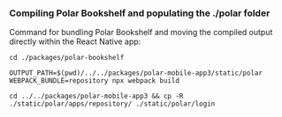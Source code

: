 ### Compiling Polar Bookshelf and populating the ./polar folder

Command for bundling Polar Bookshelf and moving the compiled output directly within the React Native app:

```shell
cd ./packages/polar-bookshelf

OUTPUT_PATH=$(pwd)/../../packages/polar-mobile-app3/static/polar WEBPACK_BUNDLE=repository npx webpack build

cd ../../packages/polar-mobile-app3 && cp -R ./static/polar/apps/repository/ ./static/polar/login
```
